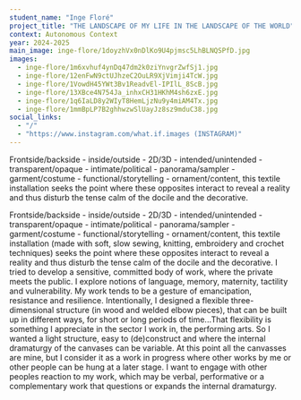 ```yaml
---
student_name: "Inge Floré"
project_title: "THE LANDSCAPE OF MY LIFE IN THE LANDSCAPE OF THE WORLD"
context: Autonomous Context
year: 2024-2025
main_image: inge-flore/1doyzhVx0nDlKo9U4pjmsc5LhBLNQSPfD.jpg
images:
  - inge-flore/1m6xvhuf4ynDq47dm2k0ziYnvgrZwfSj1.jpg
  - inge-flore/12enFwN9ctUJhzeC2OuLR9XjVimji4TcW.jpg
  - inge-flore/1VowdH45YWt3Bv1ReadvEl-IPIlL_8ScB.jpg
  - inge-flore/13XBce4N754Ja_inhxCH31HKhM4sh6zxE.jpg
  - inge-flore/1q6IaLD8y2WIyT8HemLjzNu9y4miAM4Tx.jpg
  - inge-flore/1mmBpLP7B2ghhwzwSlUayJz8sz9mduC38.jpg
social_links:
  - "/"
  - "https://www.instagram.com/what.if.images (INSTAGRAM)"
---
```

Frontside/backside - inside/outside - 2D/3D - intended/unintended - transparent/opaque - intimate/political - panorama/sampler - garment/costume - functional/storytelling - ornament/content, this textile installation seeks the point where these opposites interact 
to reveal a reality and thus disturb the tense calm of the docile and the decorative.

Frontside/backside - inside/outside - 2D/3D - intended/unintended - transparent/opaque - intimate/political - panorama/sampler - garment/costume - functional/storytelling - ornament/content, this textile installation (made with soft, slow sewing, knitting, embroidery and crochet techniques) seeks the point where these opposites interact 
to reveal a reality and thus disturb the tense calm of the docile and the decorative.
I tried to develop a sensitive, committed body of work, where the private meets the public. 
I explore notions of language, memory, maternity, tactility and vulnerability. My work tends to be a gesture of emancipation, resistance and resilience. Intentionally, I designed a flexible three-dimensional structure (in wood and welded elbow pieces), that can be built up in different ways, for short or long periods of time...That flexibility is something I appreciate in the sector I work in, the performing arts. So I wanted a light structure, easy to (de)construct and where the internal dramaturgy of the canvases can be variable. At this point all the canvasses are mine, but I consider it as a work in progress where other works by me or other people can be hung at a later stage. I want to engage with other peoples reaction to my work, which may be verbal, performative or a complementary work that questions or expands the internal dramaturgy.
